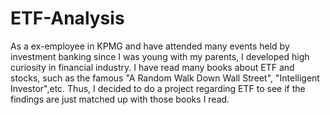 # ETF-Analysis
As a ex-employee in KPMG and have attended many events held by investment banking since I was young with my parents, I developed high curiosity in financial industry.
I have read many books about ETF and stocks, such as the famous "A Random Walk Down Wall Street", "Intelligent Investor",etc. 
Thus, I decided to do a project regarding ETF to see if the findings are just matched up with those books I read.
